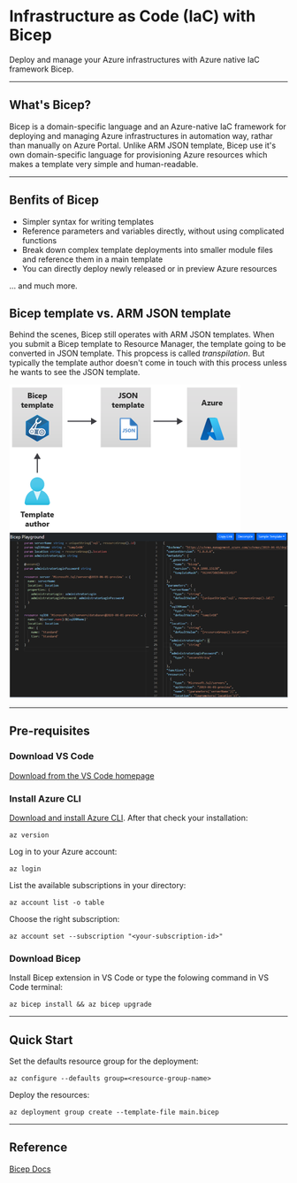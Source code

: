 # Infrastructure as Code (IaC) with Bicep
Deploy and manage your Azure infrastructures with Azure native IaC framework Bicep.

---

## What's Bicep?
Bicep is a domain-specific language and an Azure-native IaC framework for deploying and managing Azure infrastructures in automation way, rathar than manually on Azure Portal. Unlike ARM JSON template, Bicep use it's own domain-specific language for provisioning Azure resources which makes a template very simple and human-readable.

---

## Benfits of Bicep
- Simpler syntax for writing templates
- Reference parameters and variables directly, without using complicated functions
- Break down complex template deployments into smaller module files and reference them in a main template
- You can directly deploy newly released or in preview Azure resources

... and much more.

## Bicep template vs. ARM JSON template
Behind the scenes, Bicep still operates with ARM JSON templates. When you submit a Bicep template to Resource Manager, the template going to be converted in JSON template. This propcess is called *transpilation*. But typically the template author doesn't come in touch with this process unless he wants to see the JSON template.

![Image_01: Bicep to JSON](./00_images/bicep-to-json.png)
![Image_02: Bicep template vs ARM JSON template](./00_images/bicep-vs-arm_json.png)

---

## Pre-requisites
### Download VS Code
[Download from the VS Code homepage](https://code.visualstudio.com/download)

### Install Azure CLI
[Download and install Azure CLI](https://docs.microsoft.com/en-us/cli/azure/install-azure-cli-windows?tabs=azure-cli). After that check your installation:
```
az version
```

Log in to your Azure account:
```
az login
```

List the available subscriptions in your directory:
```
az account list -o table
```

Choose the right subscription:
```
az account set --subscription "<your-subscription-id>"
```

### Download Bicep
Install Bicep extension in VS Code or type the folowing command in VS Code terminal:
```
az bicep install && az bicep upgrade
```

---

## Quick Start
Set the defaults resource group for the deployment:
```
az configure --defaults group=<resource-group-name>
```

Deploy the resources:
```
az deployment group create --template-file main.bicep
```

---

## Reference
[Bicep Docs](https://learn.microsoft.com/en-us/azure/azure-resource-manager/bicep/overview?tabs=bicep)


